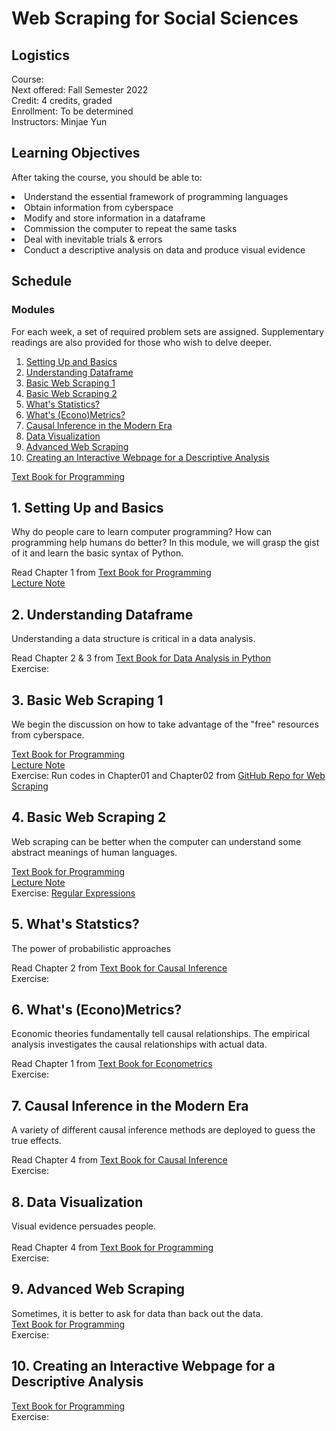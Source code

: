# Web Scraping for Social Sciences

## Logistics

  Course: <br>
  Next offered: Fall Semester 2022 <br>
  Credit: 4 credits, graded <br>
  Enrollment: To be determined <br>
  Instructors: Minjae Yun <br>

## Learning Objectives
  After taking the course, you should be able to:

  <li> Understand the essential framework of programming languages
  <li> Obtain information from cyberspace
  <li> Modify and store information in a dataframe  
  <li> Commission the computer to repeat the same tasks 
  <li> Deal with inevitable trials & errors 
  <li> Conduct a descriptive analysis on data and produce visual evidence
    
## Schedule
  
### Modules
  
For each week, a set of required problem sets are assigned. Supplementary readings are also provided for those who wish to delve deeper.
  <ol>
    <li> <a href="#M1">Setting Up and Basics </a>
    <li> <a href="#M2">Understanding Dataframe </a>
    <li> <a href="#M3">Basic Web Scraping 1</a>
    <li> <a href="#M4">Basic Web Scraping 2</a>
    <li> <a href="#M5">What's Statistics?</a>
    <li> <a href="#M6">What's (Econo)Metrics?</a>
    <li> <a href="#M7">Causal Inference in the Modern Era </a>
    <li> <a href="#M8">Data Visualization</a>
    <li> <a href="#M9">Advanced Web Scraping</a>
    <li> <a href="#M10">Creating an Interactive Webpage for a Descriptive Analysis</a>
  </ol>
<a href="http://jakevdp.github.io/PythonDataScienceHandbook/">Text Book for Programming</a>
    
### <h2 id="M1">1. Setting Up and Basics</h2>
Why do people care to learn computer programming? How can programming help humans do better? In this module, we will grasp the gist of it and learn the basic syntax of Python. <br>
    
Read Chapter 1 from <a href="http://jakevdp.github.io/PythonDataScienceHandbook/">Text Book for Programming</a> <br>
<a href="http://github.com/MinjaeYun/practice/blob/master/web_scraping_for_ss_0115.ipynb">Lecture Note</a> <br>
    
### <h2 id="M2">2. Understanding Dataframe</h2>
Understanding a data structure is critical in a data analysis. <br>

Read Chapter 2 & 3 from <a href="http://github.com/wesm/pydata-book">Text Book for Data Analysis in Python </a> <br>
Exercise:
    
### <h2 id="M3">3. Basic Web Scraping 1</h2>
We begin the discussion on how to take advantage of the "free" resources from cyberspace. <br>
    
<a href="http://jakevdp.github.io/PythonDataScienceHandbook/">Text Book for Programming</a> <br>
<a href="http://github.com/MinjaeYun/practice/blob/master/web_scraping_for_ss_0123.ipynb">Lecture Note</a> <br>
Exercise: Run codes in Chapter01 and Chapter02 from <a href="http://github.com/REMitchell/python-scraping">GitHub Repo for Web Scraping</a>
    
### <h2 id="M4">4. Basic Web Scraping 2</h2>
Web scraping can be better when the computer can understand some abstract meanings of human languages. <br>
    
<a href="http://jakevdp.github.io/PythonDataScienceHandbook/">Text Book for Programming</a> <br>
<a href="http://github.com/MinjaeYun/practice/blob/master/web_scraping_for_ss_0123.ipynb">Lecture Note</a>    <br>
Exercise: <a href="https://holypython.com/advanced-python-exercises/project-regular-expressions-regex/">Regular Expressions</a>

### <h2 id="M5">5. What's Statstics?</h2>
The power of probabilistic approaches <br>
    
Read Chapter 2 from <a href="http://mixtape.scunning.com/">Text Book for Causal Inference</a> <br>
Exercise:
    
### <h2 id="M6">6. What's (Econo)Metrics?</h2>
Economic theories fundamentally tell causal relationships. The empirical analysis investigates the causal relationships with actual data.  <br>
    
Read Chapter 1 from <a href="http://jonnyphillips.github.io/FLS6415/Class_3/Angrist%20&%20Pischke.pdf">Text Book for Econometrics</a>   <br> 
Exercise:
    
### <h2 id="M7">7. Causal Inference in the Modern Era</h2>
A variety of different causal inference methods are deployed to guess the true effects. <br>
    
Read Chapter 4 from <a href="http://mixtape.scunning.com/">Text Book for Causal Inference</a> <br>
Exercise:
    
### <h2 id="M8">8. Data Visualization</h2>
Visual evidence persuades  people. <br>    
Read Chapter 4 from <a href="http://jakevdp.github.io/PythonDataScienceHandbook/">Text Book for Programming</a> <br>
Exercise:
    
### <h2 id="M9">9. Advanced Web Scraping</h2>
Sometimes, it is better to ask for data than back out the data. <br>
<a href="http://jakevdp.github.io/PythonDataScienceHandbook/">Text Book for Programming</a> <br>
Exercise:
    
### <h2 id="M10">10. Creating an Interactive Webpage for a Descriptive Analysis</h2>
<a href="http://jakevdp.github.io/PythonDataScienceHandbook/">Text Book for Programming</a> <br>
Exercise:    
    
    
    

